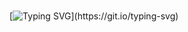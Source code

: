 #

[![Typing SVG](https://readme-typing-svg.herokuapp.com?font=Raleway&size=40&duration=3000&color=FFFFFF&background=243A67&center=true&vCenter=true&width=1000&height=200&lines=Hello%2C+I'm+Jing+Hui.;A+software+development+engineer.;Nice+to+meet+you~~)](https://git.io/typing-svg)
